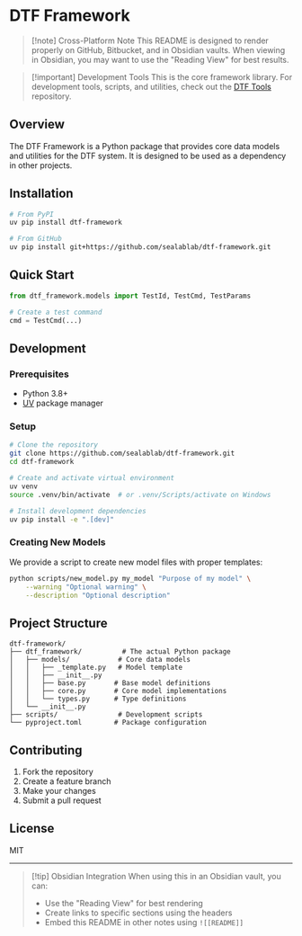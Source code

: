 # DTF Framework

> [!note] Cross-Platform Note
> This README is designed to render properly on GitHub, Bitbucket, and in Obsidian vaults.
> When viewing in Obsidian, you may want to use the "Reading View" for best results.

> [!important] Development Tools
> This is the core framework library. For development tools, scripts, and utilities,
> check out the [DTF Tools](https://github.com/sealablab/dtf-tools) repository.

## Overview

The DTF Framework is a Python package that provides core data models and utilities for the DTF system.
It is designed to be used as a dependency in other projects.

## Installation

```bash
# From PyPI
uv pip install dtf-framework

# From GitHub
uv pip install git+https://github.com/sealablab/dtf-framework.git
```

## Quick Start

```python
from dtf_framework.models import TestId, TestCmd, TestParams

# Create a test command
cmd = TestCmd(...)
```

## Development

### Prerequisites

- Python 3.8+
- [UV](https://github.com/astral-sh/uv) package manager

### Setup

```bash
# Clone the repository
git clone https://github.com/sealablab/dtf-framework.git
cd dtf-framework

# Create and activate virtual environment
uv venv
source .venv/bin/activate  # or .venv/Scripts/activate on Windows

# Install development dependencies
uv pip install -e ".[dev]"
```

### Creating New Models

We provide a script to create new model files with proper templates:

```bash
python scripts/new_model.py my_model "Purpose of my model" \
    --warning "Optional warning" \
    --description "Optional description"
```

## Project Structure

```
dtf-framework/
├── dtf_framework/          # The actual Python package
│   ├── models/            # Core data models
│   │   ├── _template.py   # Model template
│   │   ├── __init__.py
│   │   ├── base.py       # Base model definitions
│   │   ├── core.py       # Core model implementations
│   │   └── types.py      # Type definitions
│   └── __init__.py
├── scripts/               # Development scripts
└── pyproject.toml        # Package configuration
```

## Contributing

1. Fork the repository
2. Create a feature branch
3. Make your changes
4. Submit a pull request

## License

MIT

---

> [!tip] Obsidian Integration
> When using this in an Obsidian vault, you can:
> - Use the "Reading View" for best rendering
> - Create links to specific sections using the headers
> - Embed this README in other notes using `![[README]]` 